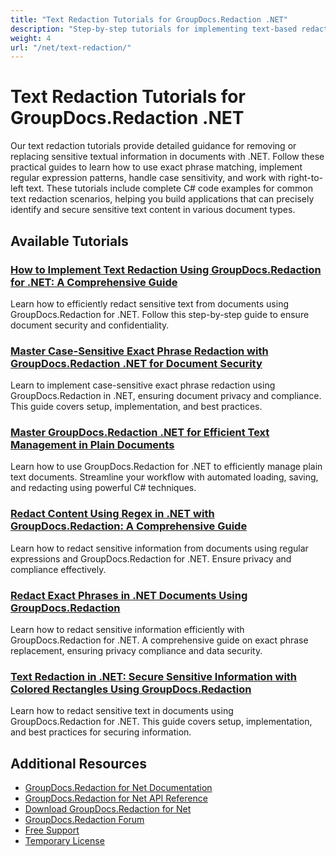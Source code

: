 ```yaml
---
title: "Text Redaction Tutorials for GroupDocs.Redaction .NET"
description: "Step-by-step tutorials for implementing text-based redactions using exact phrases, regular expressions, and case sensitivity options in GroupDocs.Redaction for .NET."
weight: 4
url: "/net/text-redaction/"
---
```


# Text Redaction Tutorials for GroupDocs.Redaction .NET

Our text redaction tutorials provide detailed guidance for removing or replacing sensitive textual information in documents with .NET. Follow these practical guides to learn how to use exact phrase matching, implement regular expression patterns, handle case sensitivity, and work with right-to-left text. These tutorials include complete C# code examples for common text redaction scenarios, helping you build applications that can precisely identify and secure sensitive text content in various document types.

## Available Tutorials

### [How to Implement Text Redaction Using GroupDocs.Redaction for .NET&#58; A Comprehensive Guide](./groupdocs-redaction-net-text-redaction-guide/)
Learn how to efficiently redact sensitive text from documents using GroupDocs.Redaction for .NET. Follow this step-by-step guide to ensure document security and confidentiality.

### [Master Case-Sensitive Exact Phrase Redaction with GroupDocs.Redaction .NET for Document Security](./groupdocs-redaction-net-case-sensitive-exact-phrase-redaction/)
Learn to implement case-sensitive exact phrase redaction using GroupDocs.Redaction in .NET, ensuring document privacy and compliance. This guide covers setup, implementation, and best practices.

### [Master GroupDocs.Redaction .NET for Efficient Text Management in Plain Documents](./groupdocs-redaction-net-efficient-text-management/)
Learn how to use GroupDocs.Redaction for .NET to efficiently manage plain text documents. Streamline your workflow with automated loading, saving, and redacting using powerful C# techniques.

### [Redact Content Using Regex in .NET with GroupDocs.Redaction&#58; A Comprehensive Guide](./redact-content-regex-groupdocs-redaction-net/)
Learn how to redact sensitive information from documents using regular expressions and GroupDocs.Redaction for .NET. Ensure privacy and compliance effectively.

### [Redact Exact Phrases in .NET Documents Using GroupDocs.Redaction](./guide-redact-exact-phrases-groupdocs-redaction-dotnet/)
Learn how to redact sensitive information efficiently with GroupDocs.Redaction for .NET. A comprehensive guide on exact phrase replacement, ensuring privacy compliance and data security.

### [Text Redaction in .NET&#58; Secure Sensitive Information with Colored Rectangles Using GroupDocs.Redaction](./implement-text-redaction-colored-rectangle-dotnet/)
Learn how to redact sensitive text in documents using GroupDocs.Redaction for .NET. This guide covers setup, implementation, and best practices for securing information.

## Additional Resources

- [GroupDocs.Redaction for Net Documentation](https://docs.groupdocs.com/redaction/net/)
- [GroupDocs.Redaction for Net API Reference](https://reference.groupdocs.com/redaction/net/)
- [Download GroupDocs.Redaction for Net](https://releases.groupdocs.com/redaction/net/)
- [GroupDocs.Redaction Forum](https://forum.groupdocs.com/c/redaction)
- [Free Support](https://forum.groupdocs.com/)
- [Temporary License](https://purchase.groupdocs.com/temporary-license/)
